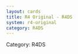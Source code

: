 ```yaml
---
layout: cards
title: R4 Original - R4DS
system: r4-original
category: R4DS
---
```

<div class="alert alert-secondary mb-4"><span class="i18n innerHTML-category">Category: </span><span class="i18n innerHTML-cat-R4DS">R4DS</span></div>
